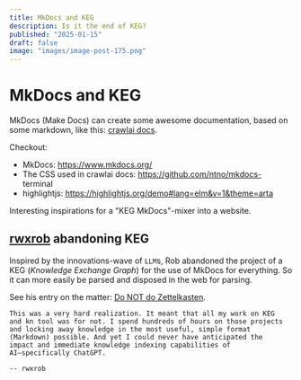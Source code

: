 ```yaml
---
title: MkDocs and KEG
description: Is it the end of KEG?
published: "2025-01-15"
draft: false
image: "images/image-post-175.png"
---
```


# MkDocs and KEG

MkDocs (Make Docs) can create some awesome documentation, based on   some markdown, like this: [crawlai docs](https://docs.crawl4ai.com/).

Checkout:
- MkDocs: https://www.mkdocs.org/
- The CSS used in crawlai docs: https://github.com/ntno/mkdocs-      terminal
- highlightjs: https://highlightjs.org/demo#lang=elm&v=1&theme=arta

Interesting inspirations for a "KEG MkDocs"-mixer into a website.

## [rwxrob](https://github.com/rwxrob) abandoning KEG

Inspired by the innovations-wave of `LLM`s, Rob abandoned the        project of a KEG (*Knowledge Exchange Graph*) for the use of MkDocs  for everything. So it can more easily be parsed and disposed in the  web for parsing.

See his entry on the matter: [Do NOT do Zettelkasten](https://rwxrob.github.io/blog/#_do_not_do_zettelkasten).

``` quote
This was a very hard realization. It meant that all my work on KEG   and kn tool was for not. I spend hundreds of hours on those projects and locking away knowledge in the most useful, simple format         (Markdown) possible. And yet I could never have anticipated the      impact and immediate knowledge indexing capabilities of              AI—specifically ChatGPT.

-- rwxrob
```
